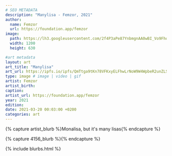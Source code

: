 ```yaml
---
# SEO METADATA
description: "Manylisa - Femzor, 2021"
author:
  name: Femzor
  url: https://foundation.app/femzor
image:
  path: https://lh3.googleusercontent.com/2f4P3aPe87YnbmgnAA0wBI_Vo9FhqbaGW9N5--21lFDd3vMyAP88z93zawYzCRCD7kx6vJ14iNPcD4AkuAZa1fkRFXJmhEQsQwbpzA=w1400-k
  width: 1200
  height: 630

#art metadata
layout: art
art_title: "Manylisa"
art_url: https://ipfs.io/ipfs/QmTtga9tKn78VFKxyELFhwLrNoW9W4WpbeR2unZLSLLXBm/nft.png
type: image # image | video | gif
artist: Femzor
artist_birth: 
caption: 
artist_url: https://foundation.app/femzor
year: 2021
edition: 
date: 2021-03-20 00:03:00 +0200
categories: art
---
```



{% capture artist_blurb %}Monalisa, but it's many lisas{% endcapture %}

{% capture 4156_blurb %}{% endcapture %}


{% include blurbs.html %}
		
